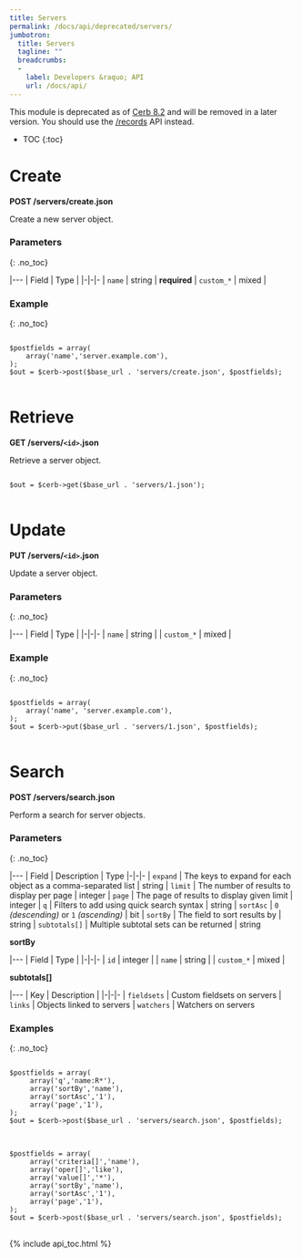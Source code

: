 ```yaml
---
title: Servers
permalink: /docs/api/deprecated/servers/
jumbotron:
  title: Servers
  tagline: ""
  breadcrumbs:
  -
    label: Developers &raquo; API
    url: /docs/api/
---
```


<div class="cerb-box note">
<p>This module is deprecated as of <a href="/releases/8.2/">Cerb 8.2</a> and will be removed in a later version. You should use the <a href="/docs/api/modules/records/">/records</a> API instead.</p>
</div>

* TOC
{:toc}

# Create

**POST /servers/create.json**

Create a new server object.

### Parameters
{: .no_toc}

|---
| Field | Type | 
|-|-|-
| `name` | string | **required**
| `custom_*` | mixed | 

### Example
{: .no_toc}

<pre>
<code class="language-php">
$postfields = array(
    array('name','server.example.com'),
);
$out = $cerb->post($base_url . 'servers/create.json', $postfields);
</code>
</pre>

# Retrieve

**GET /servers/`<id>`.json**

Retrieve a server object.

<pre>
<code class="language-php">
$out = $cerb->get($base_url . 'servers/1.json');
</code>
</pre>

# Update

**PUT /servers/`<id>`.json**

Update a server object.

### Parameters
{: .no_toc}

|---
| Field | Type | 
|-|-|-
| `name` | string | 
| `custom_*` | mixed | 

### Example
{: .no_toc}

<pre>
<code class="language-php">
$postfields = array(
    array('name', 'server.example.com'),
);
$out = $cerb->put($base_url . 'servers/1.json', $postfields);
</code>
</pre>
	
# Search

**POST /servers/search.json**

Perform a search for server objects.

### Parameters
{: .no_toc}

|---
| Field | Description | Type
|-|-|-
| `expand` | The keys to expand for each object as a comma-separated list | string
| `limit` | The number of results to display per page | integer
| `page` | The page of results to display given limit | integer
| `q` | Filters to add using quick search syntax | string
| `sortAsc` | `0` _(descending)_ or `1` _(ascending)_ | bit
| `sortBy` | The field to sort results by | string
| `subtotals[]` | Multiple subtotal sets can be returned | string 

**sortBy**

|---
| Field | Type | 
|-|-|-
| `id` | integer | 
| `name` | string | 
| `custom_*` | mixed | 

**subtotals[]**

|---
| Key | Description | 
|-|-|-
| `fieldsets` | Custom fieldsets on servers
| `links` | Objects linked to servers
| `watchers` | Watchers on servers

### Examples
{: .no_toc}

<pre>
<code class="language-php">
$postfields = array(
     array('q','name:R*'),
     array('sortBy','name'),
     array('sortAsc','1'),
     array('page','1'),
);
$out = $cerb->post($base_url . 'servers/search.json', $postfields);
</code>
</pre>

<pre>
<code class="language-php">
$postfields = array(
     array('criteria[]','name'),
     array('oper[]','like'),
     array('value[]','*'),
     array('sortBy','name'),
     array('sortAsc','1'),
     array('page','1'),
);
$out = $cerb->post($base_url . 'servers/search.json', $postfields);
</code>
</pre>

{% include api_toc.html %}